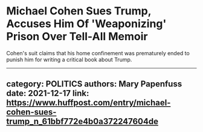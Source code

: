 # Michael Cohen Sues Trump, Accuses Him Of 'Weaponizing' Prison Over Tell-All Memoir

Cohen's suit claims that his home confinement was prematurely ended to punish him for writing a critical book about Trump.

---
category: POLITICS
authors: Mary Papenfuss
date: 2021-12-17
link: https://www.huffpost.com/entry/michael-cohen-sues-trump_n_61bbf772e4b0a372247604de
---
